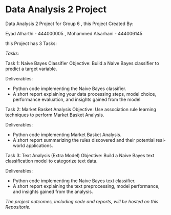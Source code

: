 # Data Analysis 2 Project
Data Analysis 2 Project for Group 6 , this Project Created By: 

Eyad Alharthi - 444000005 
, Mohammed Alsarhani - 444006145


this Project has 3 Tasks:

*Tasks:*

Task 1: Naive Bayes Classifier
Objective: Build a Naive Bayes classifier to predict a target variable.

Deliverables:
- Python code implementing the Naive Bayes classifier.
- A short report explaining your data processing steps, model choice, performance 
evaluation, and insights gained from the model

Task 2: Market Basket Analysis
Objective: Use association rule learning techniques to perform Market Basket Analysis.

Deliverables:
- Python code implementing Market Basket Analysis.
- A short report summarizing the rules discovered and their potential real-world 
applications.


Task 3: Text Analysis (Extra Model)
Objective: Build a Naive Bayes text classification model to categorize text data.

Deliverables:
- Python code implementing the Naive Bayes text classifier.
- A short report explaining the text preprocessing, model performance, and insights 
gained from the analysis.

*The project outcomes, including code and reports, will be
hosted on this Repositorie.*
